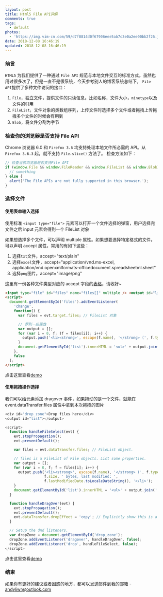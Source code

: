 ```yaml
---
layout: post
title: Html5 File API详解
comments: true
tags:
  - default
photos:
  - 'https://img.vim-cn.com/59/d7f8814d0f67906eee5ab7c3e0a2ee00bb2f26.jpg'
date: 2018-12-08 16:46:19
updated: 2018-12-08 16:46:19
---
```


### 前言

`HTML5` 为我们提供了一种通过 `File API` 规范与本地文件交互的标准方式。虽然也用过很多次了，但是一直不是很系统，今天参考别人的博客系统总结下。
`File API`提供了多种文件访问的接口：

1. `File`，独立文件，提供文件的只读信息，比如名称，文件大小，`minetype`以及文件的引用
2. `FileList`，文件对象的类数组序列，上传文件时选择多个文件或者拖拽上传拖拽多个文件的时候会有用到
3. `Blob`，将文件分割为字节

### 检查你的浏览器是否支持 File API

Chrome 浏览器 6.0 和 `Firefox 3.6` 均支持处理本地文件所必需的 API。从 `Firefox 3.6.3` 起，就不支持 `File.slice()` 方法了。
检查方法如下：

```js
// 检查当前浏览器是否支持File API
if (window.File && window.FileReader && window.FileList && window.Blob) {
  // something
} else {
  alert('The File APIs are not fully supported in this browser.');
}
```

### 选择文件

#### 使用表单输入选择

使用标准 `<input type="file">` 元素可以打开一个文件选择的弹窗，用户选择完文件之后 input 元素会得到一个 FileList 对象

如果想选择多个文件，可以声明 multiple 属性。如果想要选择特定格式的文件，可以声明 accept 属性，常用的有如下这些：

1. 选择`txt`文件，accept="text/plain"
2. 选择`excel`文件，accept="application/vnd.ms-excel, application/vnd.openxmlformats-officedocument.spreadsheetml.sheet"
3. 选择`png`图片，accept="image/png"

这里有一份各种文件类型对应的 accept 字段的[表格](https://fs.andylistudio.com/1544260274522.txt)，请收好~

```html index.html
<input type="file" id="files" name="files[]" multiple /> <output id="list"></output>
<script>
  document.getElementById('files').addEventListener(
    'change',
    function() {
      var files = evt.target.files; // FileList 对象

      // 罗列一些属性
      var output = [];
      for (var i = 0, f; (f = files[i]); i++) {
        output.push('<li><strong>', escape(f.name), '</strong> (', f.type || 'n/a', ') - ', f.size, ' bytes, last modified: ', f.lastModifiedDate.toLocaleDateString(), '</li>');
      }
      document.getElementById('list').innerHTML = '<ul>' + output.join('') + '</ul>';
    },
    false
  );
</script>
```

点击这里查看[demo](https://codepen.io/Andyliwr/pen/LMPMEQ)

#### 使用拖拽操作选择

我们可以给元素添加 dragover 事件，如果拖动的是一个文件，就能在 event.dataTransfer.files 属性中拿到本次拖拽的图片

```js index.html
<div id="drop_zone">Drop files here</div>
<output id="list"></output>

<script>
  function handleFileSelect(evt) {
    evt.stopPropagation();
    evt.preventDefault();

    var files = evt.dataTransfer.files; // FileList object.

    // files is a FileList of File objects. List some properties.
    var output = [];
    for (var i = 0, f; f = files[i]; i++) {
      output.push('<li><strong>', escape(f.name), '</strong> (', f.type || 'n/a', ') - ',
                  f.size, ' bytes, last modified: ',
                  f.lastModifiedDate.toLocaleDateString(), '</li>');
    }
    document.getElementById('list').innerHTML = '<ul>' + output.join('') + '</ul>';
  }

  function handleDragOver(evt) {
    evt.stopPropagation();
    evt.preventDefault();
    evt.dataTransfer.dropEffect = 'copy'; // Explicitly show this is a copy.
  }

  // Setup the dnd listeners.
  var dropZone = document.getElementById('drop_zone');
  dropZone.addEventListener('dragover', handleDragOver, false);
  dropZone.addEventListener('drop', handleFileSelect, false);
</script>
```

点击这里查看[demo](https://codepen.io/Andyliwr/pen/KbPbVV)

### 结束

如果你有更好的建议或者困惑的地方，都可以发送邮件到我的邮箱 - [andyliwr@outlook.com](andyliwr@outlook.com)
